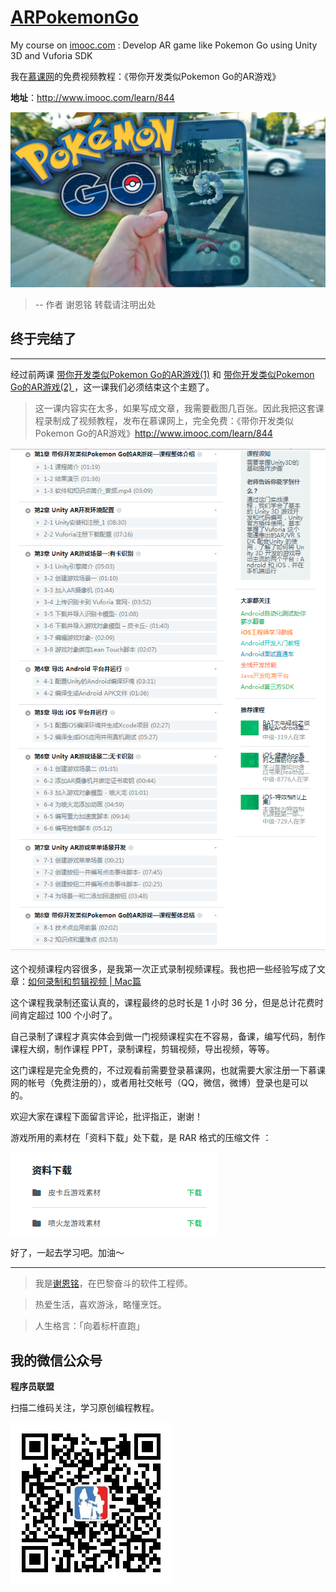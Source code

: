 # [ARPokemonGo](http://www.imooc.com/learn/844)

My course on [imooc.com](http://www.imooc.com) : Develop AR game like Pokemon Go using Unity 3D and Vuforia SDK

我在[慕课网](http://www.imooc.com)的免费视频教程：《带你开发类似Pokemon Go的AR游戏》 

**地址**：http://www.imooc.com/learn/844

![](https://github.com/frogoscar/ARPokemonGo/blob/master/imgs/1.png)

>-- 作者 谢恩铭 转载请注明出处

## 终于完结了
***

经过前两课 [带你开发类似Pokemon Go的AR游戏(1)](http://www.jianshu.com/p/cc615cce0576) 和 [带你开发类似Pokemon Go的AR游戏(2) ](http://www.jianshu.com/p/47b22e4fcced)，这一课我们必须结束这个主题了。

>这一课内容实在太多，如果写成文章，我需要截图几百张。因此我把这套课程录制成了视频教程，发布在慕课网上，完全免费：《带你开发类似Pokemon Go的AR游戏》http://www.imooc.com/learn/844

![](https://github.com/frogoscar/ARPokemonGo/blob/master/imgs/2.png)

这个视频课程内容很多，是我第一次正式录制视频课程。我也把一些经验写成了文章：[如何录制和剪辑视频 | Mac篇](http://www.jianshu.com/p/48ab0459b96e)

这个课程我录制还蛮认真的，课程最终的总时长是 1 小时 36 分，但是总计花费时间肯定超过 100 个小时了。

自己录制了课程才真实体会到做一门视频课程实在不容易，备课，编写代码，制作课程大纲，制作课程 PPT，录制课程，剪辑视频，导出视频，等等。

这门课程是完全免费的，不过观看前需要登录慕课网，也就需要大家注册一下慕课网的帐号（免费注册的），或者用社交帐号（QQ，微信，微博）登录也是可以的。

欢迎大家在课程下面留言评论，批评指正，谢谢！

游戏所用的素材在「资料下载」处下载，是 RAR 格式的压缩文件 ：

![](https://github.com/frogoscar/ARPokemonGo/blob/master/imgs/3.png)

好了，一起去学习吧。加油～

***

>我是[谢恩铭](http://www.jianshu.com/u/44339a8a9afa)，在巴黎奋斗的软件工程师。

>热爱生活，喜欢游泳，略懂烹饪。

>人生格言：「向着标杆直跑」

## 我的微信公众号

**程序员联盟**

扫描二维码关注，学习原创编程教程。

![](https://github.com/frogoscar/ARPokemonGo/blob/master/imgs/qrcode.jpg)
